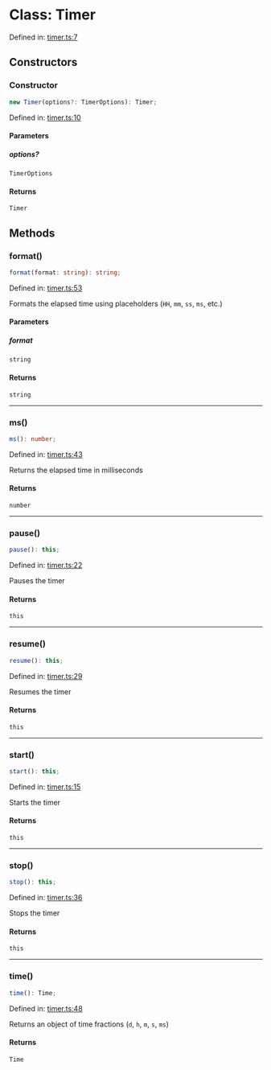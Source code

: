 # Class: Timer

Defined in: [timer.ts:7](https://github.com/freearhey/core-js/blob/6db7f115712c15f748a052d2096b443436f0a01b/src/timer.ts#L7)

## Constructors

### Constructor

```ts
new Timer(options?: TimerOptions): Timer;
```

Defined in: [timer.ts:10](https://github.com/freearhey/core-js/blob/6db7f115712c15f748a052d2096b443436f0a01b/src/timer.ts#L10)

#### Parameters

##### options?

`TimerOptions`

#### Returns

`Timer`

## Methods

### format()

```ts
format(format: string): string;
```

Defined in: [timer.ts:53](https://github.com/freearhey/core-js/blob/6db7f115712c15f748a052d2096b443436f0a01b/src/timer.ts#L53)

Formats the elapsed time using placeholders (`HH`, `mm`, `ss`, `ms`, etc.)

#### Parameters

##### format

`string`

#### Returns

`string`

***

### ms()

```ts
ms(): number;
```

Defined in: [timer.ts:43](https://github.com/freearhey/core-js/blob/6db7f115712c15f748a052d2096b443436f0a01b/src/timer.ts#L43)

Returns the elapsed time in milliseconds

#### Returns

`number`

***

### pause()

```ts
pause(): this;
```

Defined in: [timer.ts:22](https://github.com/freearhey/core-js/blob/6db7f115712c15f748a052d2096b443436f0a01b/src/timer.ts#L22)

Pauses the timer

#### Returns

`this`

***

### resume()

```ts
resume(): this;
```

Defined in: [timer.ts:29](https://github.com/freearhey/core-js/blob/6db7f115712c15f748a052d2096b443436f0a01b/src/timer.ts#L29)

Resumes the timer

#### Returns

`this`

***

### start()

```ts
start(): this;
```

Defined in: [timer.ts:15](https://github.com/freearhey/core-js/blob/6db7f115712c15f748a052d2096b443436f0a01b/src/timer.ts#L15)

Starts the timer

#### Returns

`this`

***

### stop()

```ts
stop(): this;
```

Defined in: [timer.ts:36](https://github.com/freearhey/core-js/blob/6db7f115712c15f748a052d2096b443436f0a01b/src/timer.ts#L36)

Stops the timer

#### Returns

`this`

***

### time()

```ts
time(): Time;
```

Defined in: [timer.ts:48](https://github.com/freearhey/core-js/blob/6db7f115712c15f748a052d2096b443436f0a01b/src/timer.ts#L48)

Returns an object of time fractions (`d`, `h`, `m`, `s`, `ms`)

#### Returns

`Time`
